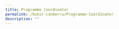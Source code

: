 ```yaml
---
title: Programme Coordinator ​
permalink: /bukit-canberra/Programme-Coordinator
description: ""
---
```

